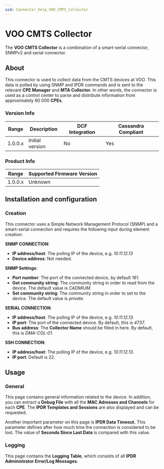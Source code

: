 ```yaml
---
uid: Connector_help_VOO_CMTS_Collector
---
```


# VOO CMTS Collector

The **VOO CMTS Collector** is a combination of a smart-serial connector, SNMPv2 and serial connector.

## About

This connector is used to collect data from the CMTS devices at VOO. This data is polled by using SNMP and IPDR commands and is sent to the relevant **CPE Manager** and **MTA Collector.** In other words, the connector is used as a control center to parse and distribute information from approximately 60 000 **CPEs**.

### Version Info

| **Range** | **Description** | **DCF Integration** | **Cassandra Compliant** |
|------------------|-----------------|---------------------|-------------------------|
| 1.0.0.x          | Initial version | No                  | Yes                     |

### Product Info

| Range | Supported Firmware Version |
|------------------|-----------------------------|
| 1.0.0.x          | Unknown                     |

## Installation and configuration

### Creation

This connector uses a Simple Network Management Protocol (SNMP) and a smart-serial connection and requires the following input during element creation:

**SNMP CONNECTION**:

- **IP address/host**: The polling IP of the device, e.g. *10.11.12.13*
- **Device address**: Not needed.

**SNMP Settings**:

- **Port number**: The port of the connected device, by default *161.*
- **Get community string**: The community string in order to read from the device. The default value is *CADMIUM*.
- **Set community string**: The community string in order to set to the device. The default value is *private.*

**SERIAL CONNECTION**:

- **IP address/host**: The polling IP of the device, e.g. *10.11.12.13.*
- **IP port**: The port of the connected device. By default, this is *4737*.
- **Bus address**: The **Collector Name** should be filled in here. By default, this is *DMA-COL-01*.

**SSH CONNECTION**:

- **IP address/host**: The polling IP of the device, e.g. *10.11.12.13.*
- **IP port**: Default is 22.

## Usage

### General

This page contains general information related to the device. In addition, you can extract a **Debug File** with all the **MAC Adresses and Channels** for each **CPE**. The **IPDR Templates and Sessions** are also displayed and can be requested.

Another important parameter on this page is **IPDR Data Timeout.** This parameter defines after how much time the connection is considered to be lost. The value of **Seconds Since Last Data** is compared with this value.

### Logging

This page contains the **Logging Table**, which consists of all **IPDR Administrator Error/Log Messages.**

